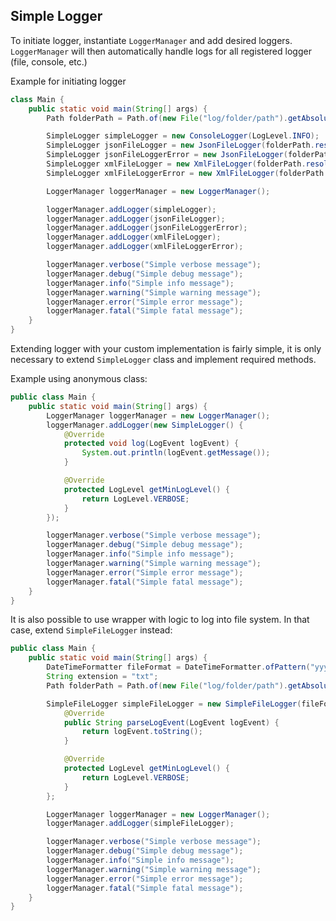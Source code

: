 ## Simple Logger

To initiate logger, instantiate `LoggerManager` and add desired loggers. `LoggerManager` will then automatically handle
logs for all registered logger (file, console, etc.)

Example for initiating logger

```java
class Main {
    public static void main(String[] args) {
        Path folderPath = Path.of(new File("log/folder/path").getAbsolutePath());

        SimpleLogger simpleLogger = new ConsoleLogger(LogLevel.INFO);
        SimpleLogger jsonFileLogger = new JsonFileLogger(folderPath.resolve("json"), LogLevel.INFO);
        SimpleLogger jsonFileLoggerError = new JsonFileLogger(folderPath.resolve("json/error"), LogLevel.ERROR);
        SimpleLogger xmlFileLogger = new XmlFileLogger(folderPath.resolve("xml"), LogLevel.VERBOSE);
        SimpleLogger xmlFileLoggerError = new XmlFileLogger(folderPath.resolve("xml/error"), LogLevel.ERROR);

        LoggerManager loggerManager = new LoggerManager();

        loggerManager.addLogger(simpleLogger);
        loggerManager.addLogger(jsonFileLogger);
        loggerManager.addLogger(jsonFileLoggerError);
        loggerManager.addLogger(xmlFileLogger);
        loggerManager.addLogger(xmlFileLoggerError);

        loggerManager.verbose("Simple verbose message");
        loggerManager.debug("Simple debug message");
        loggerManager.info("Simple info message");
        loggerManager.warning("Simple warning message");
        loggerManager.error("Simple error message");
        loggerManager.fatal("Simple fatal message");
    }
}
```

Extending logger with your custom implementation is fairly simple, it is only necessary to extend `SimpleLogger` class
and implement required methods.

Example using anonymous class:

```java
public class Main {
    public static void main(String[] args) {
        LoggerManager loggerManager = new LoggerManager();
        loggerManager.addLogger(new SimpleLogger() {
            @Override
            protected void log(LogEvent logEvent) {
                System.out.println(logEvent.getMessage());
            }

            @Override
            protected LogLevel getMinLogLevel() {
                return LogLevel.VERBOSE;
            }
        });

        loggerManager.verbose("Simple verbose message");
        loggerManager.debug("Simple debug message");
        loggerManager.info("Simple info message");
        loggerManager.warning("Simple warning message");
        loggerManager.error("Simple error message");
        loggerManager.fatal("Simple fatal message");
    }
}
```
It is also possible to use wrapper with logic to log into file system. In that case, extend `SimpleFileLogger` instead:

```java
public class Main {
    public static void main(String[] args) {
        DateTimeFormatter fileFormat = DateTimeFormatter.ofPattern("yyyyMMdd");
        String extension = "txt";
        Path folderPath = Path.of(new File("log/folder/path").getAbsolutePath());

        SimpleFileLogger simpleFileLogger = new SimpleFileLogger(fileFormat, extension, folderPath.resolve("log/txt")) {
            @Override
            public String parseLogEvent(LogEvent logEvent) {
                return logEvent.toString();
            }

            @Override
            protected LogLevel getMinLogLevel() {
                return LogLevel.VERBOSE;
            }
        };

        LoggerManager loggerManager = new LoggerManager();
        loggerManager.addLogger(simpleFileLogger);

        loggerManager.verbose("Simple verbose message");
        loggerManager.debug("Simple debug message");
        loggerManager.info("Simple info message");
        loggerManager.warning("Simple warning message");
        loggerManager.error("Simple error message");
        loggerManager.fatal("Simple fatal message");
    }
}
```